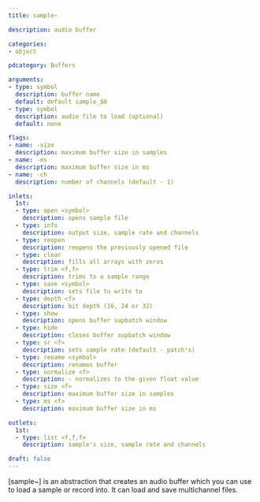 ```yaml
---
title: sample~

description: audio buffer

categories:
- object

pdcategory: Buffers

arguments:
- type: symbol
  description: buffer name 
  default: default sample_$0
- type: symbol
  description: audio file to load (optional)
  default: none

flags:
- name: -size
  description: maximum buffer size in samples
- name: -ms
  description: maximum buffer size in ms
- name: -ch
  description: number of channels (default - 1)

inlets:
  1st:
  - type: open <symbol>
    description: opens sample file
  - type: info
    description: output size, sample rate and channels
  - type: reopen
    description: reopens the previously opened file
  - type: clear
    description: fills all arrays with zeros
  - type: trim <f,f>
    description: trims to a sample range
  - type: save <symbol>
    description: sets file to write to
  - type: depth <f>
    description: bit depth (16, 24 or 32)
  - type: show
    description: opens buffer supbatch window
  - type: hide
    description: closes buffer supbatch window
  - type: sr <f>
    description: sets sample rate (default - patch's)
  - type: rename <symbol>
    description: renames buffer
  - type: normalize <f>
    description: - normalizes to the given float value
  - type: size <f>
    description: maximum buffer size in samples
  - type: ms <f>
    description: maximum buffer size in ms

outlets:
  1st:
  - type: list <f,f,f>
    description: sample's size, sample rate and channels

draft: false
---
```


[sample~] is an abstraction that creates an audio buffer which you can use to load a sample or record into. It can load and save multichannel files.
